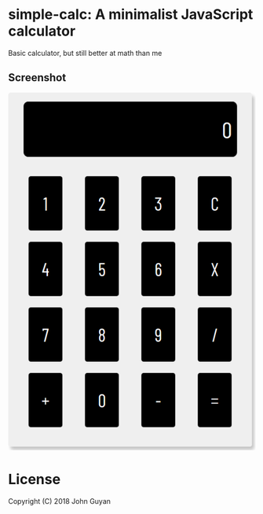# simple-calc: A minimalist JavaScript calculator

Basic calculator, but still better at math than me

## Screenshot

![Desktop view.](/assets/img/screenshot.png.png)

# License
Copyright (C) 2018 John Guyan
